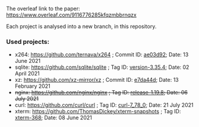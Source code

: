 The overleaf link to the paper: https://www.overleaf.com/9116776285kfqzmbbrnqzx

Each project is analysed into a new branch, in this repository.

### Used projects:
 - x264: https://github.com/ternava/x264 ; Commit ID: [ae03d92](https://github.com/mirror/x264/tree/ae03d92b52bb7581df2e75d571989cb1ecd19cbd); Date: 13 June 2021
 - sqlite: https://github.com/sqlite/sqlite ; Tag ID: [version-3.35.4](https://github.com/ternava/sqlite/releases/tag/version-3.35.4); Date: 02 April 2021
 - xz: https://github.com/xz-mirror/xz ; Commit ID: [e7da44d](https://github.com/xz-mirror/xz/tree/e7da44d5151e21f153925781ad29334ae0786101); Date: 13 February 2021
 - <s>nginx: https://github.com/nginx/nginx ; Tag ID: [release-1.19.8](https://github.com/nginx/nginx/releases/tag/release-1.21.1); Date: 06 July 2021</s>
 - curl: https://github.com/curl/curl ; Tag ID: [curl-7_78_0](https://github.com/curl/curl/releases/tag/curl-7_78_0); Date: 21 July 2021
 - xterm: https://github.com/ThomasDickey/xterm-snapshots ; Tag ID: [xterm-368](https://github.com/ThomasDickey/xterm-snapshots/releases/tag/xterm-368); Date: 08 June 2021

